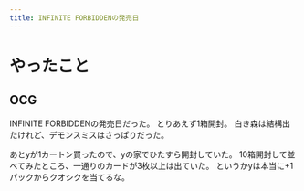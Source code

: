 ```yaml
---
title: INFINITE FORBIDDENの発売日
---
```


# やったこと

## OCG

INFINITE FORBIDDENの発売日だった。
とりあえず1箱開封。
白き森は結構出たけれど、デモンスミスはさっぱりだった。

あとyが1カートン買ったので、yの家でひたすら開封していた。
10箱開封して並べてみたところ、一通りのカードが3枚以上は出ていた。
というかyは本当に+1パックからクオシクを当てるな。
